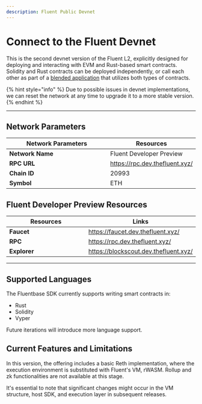 ```yaml
---
description: Fluent Public Devnet
---
```


# Connect to the Fluent Devnet

This is the second devnet version of the Fluent L2, explicitly designed for deploying and interacting with EVM and Rust-based smart contracts. Solidity and Rust contracts can be deployed independently, or call each other as part of a [blended application](https://docs.fluentlabs.xyz/learn/developer-guides/building-a-blended-app) that utilizes both types of contracts.

{% hint style="info" %}
Due to possible issues in devnet implementations, we can reset the network at any time to upgrade it to a more stable version.
{% endhint %}

***

## **Network Parameters**

<table><thead><tr><th width="265">Network Parameters</th><th>Resources</th></tr></thead><tbody><tr><td><strong>Network Name</strong></td><td>Fluent Developer Preview</td></tr><tr><td><strong>RPC URL</strong></td><td><a href="https://rpc.dev.thefluent.xyz/">https://rpc.dev.thefluent.xyz/</a></td></tr><tr><td><strong>Chain ID</strong></td><td>20993</td></tr><tr><td><strong>Symbol</strong></td><td>ETH</td></tr></tbody></table>

## Fluent Developer Preview Resources

<table><thead><tr><th width="266">Resources</th><th>Links</th></tr></thead><tbody><tr><td><strong>Faucet</strong></td><td><a href="https://faucet.dev.thefluent.xyz/">https://faucet.dev.thefluent.xyz/</a></td></tr><tr><td><strong>RPC</strong></td><td><a href="https://rpc.dev.thefluent.xyz/">https://rpc.dev.thefluent.xyz/</a></td></tr><tr><td><strong>Explorer</strong></td><td><a href="https://blockscout.dev.thefluent.xyz/"> https://blockscout.dev.thefluent.xyz/</a></td></tr></tbody></table>

***

## Supported Languages

The Fluentbase SDK currently supports writing smart contracts in:

* Rust
* Solidity
* Vyper

Future iterations will introduce more language support.

## Current Features and Limitations

In this version, the offering includes a basic Reth implementation, where the execution environment is substituted with Fluent's VM, rWASM. Rollup and zk functionalities are not available at this stage.&#x20;

It's essential to note that significant changes might occur in the VM structure, host SDK, and execution layer in subsequent releases.
